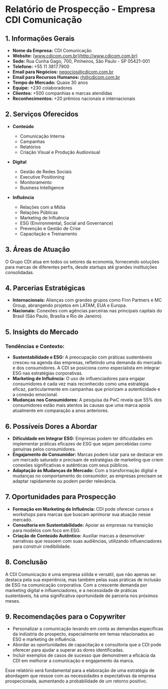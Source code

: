 # Relatório de Prospecção - Empresa CDI Comunicação

## 1. Informações Gerais
- **Nome da Empresa:** CDI Comunicação
- **Website:** [www.cdicom.com.br](http://www.cdicom.com.br)
- **Sede:** Rua Cunha Gago, 700, Pinheiros, São Paulo - SP 05421-001
- **Telefone:** +55 11 3817.7900
- **Email para Negócios:** negocios@cdicom.com.br
- **Email para Recursos Humanos:** rh@cdicom.com.br
- **Tempo de Mercado:** Quase 30 anos
- **Equipe:** +230 colaboradores
- **Clientes:** +500 companhias e marcas atendidas
- **Reconhecimentos:** +20 prêmios nacionais e internacionais

## 2. Serviços Oferecidos
- **Conteúdo**
  - Comunicação Interna
  - Campanhas
  - Relatórios
  - Criação Visual e Produção Audiovisual
  
- **Digital**
  - Gestão de Redes Sociais
  - Executive Positioning
  - Monitoramento
  - Business Intelligence
  
- **Influência**
  - Relações com a Mídia
  - Relações Públicas
  - Marketing de Influência
  - ESG (Environmental, Social and Governance)
  - Prevenção e Gestão de Crise
  - Capacitação e Treinamento

## 3. Áreas de Atuação
O Grupo CDI atua em todos os setores da economia, fornecendo soluções para marcas de diferentes perfis, desde startups até grandes instituições consolidadas.

## 4. Parcerias Estratégicas
- **Internacionais:** Alianças com grandes grupos como Finn Partners e MC Group, abrangendo projetos em LATAM, EUA e Europa.
- **Nacionais:** Conexões com agências parceiras nas principais capitais do Brasil (São Paulo, Brasília e Rio de Janeiro).

## 5. Insights do Mercado
### Tendências e Contexto:
- **Sustentabilidade e ESG:** A preocupação com práticas sustentáveis cresceu na agenda das empresas, refletindo uma demanda do mercado e dos consumidores. A CDI se posiciona como especialista em integrar ESG nas estratégias corporativas.
- **Marketing de Influência:** O uso de influenciadores para engajar consumidores é cada vez mais reconhecido como uma estratégia eficaz, particularmente em campanhas que priorizam a autenticidade e a conexão emocional.
- **Mudanças nos Consumidores:** A pesquisa da PwC revela que 55% dos consumidores estão mais atentos às causas que uma marca apoia atualmente em comparação a anos anteriores.

## 6. Possíveis Dores a Abordar
- **Dificuldade em Integrar ESG:** Empresas podem ter dificuldades em implementar práticas eficazes de ESG que sejam percebidas como genuínas pelos consumidores.
- **Engajamento do Consumidor:** Marcas podem lutar para se destacar em um mercado saturado e precisam de estratégias de marketing que criem conexões significativas e autênticas com seus públicos.
- **Adaptação às Mudanças de Mercado:** Com a transformação digital e mudanças no comportamento do consumidor, as empresas precisam se adaptar rapidamente ou podem perder relevância.

## 7. Oportunidades para Prospecção
- **Formação em Marketing de Influência:** CDI pode oferecer cursos e workshops para marcas que buscam aprimorar sua atuação nesse mercado.
- **Consultoria em Sustentabilidade:** Apoiar as empresas na transição para modelos com foco em ESG.
- **Criação de Conteúdo Autêntico:** Auxiliar marcas a desenvolver narrativas que ressoem com suas audiências, utilizando influenciadores para construir credibilidade.

## 8. Conclusão
A CDI Comunicação é uma empresa sólida e versátil, que não apenas se: destaca pela sua experiência, mas também pelas suas práticas de inclusão de ESG na comunicação corporativa. Com a crescente demanda por marketing digital e influenciadores, e a necessidade de práticas sustentáveis, há uma significativa oportunidade de parceria nos próximos meses. 

## 9. Recomendações para o Copywriter
- Personalizar a comunicação levando em conta as demandas específicas da indústria do prospecto, especialmente em temas relacionados ao ESG e marketing de influência.
- Abordar as oportunidades de capacitação e consultoria que a CDI pode oferecer para ajudar a superar as dores identificadas. 
- Incluir exemplos de casos de sucesso que demonstrem a eficácia da CDI em melhorar a comunicação e engajamento da marca. 

Esse relatório será fundamental para a elaboração de uma estratégia de abordagem que ressoe com as necessidades e expectativas da empresa prospecionada, aumentando a probabilidade de um retorno positivo.